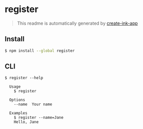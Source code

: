 # register

> This readme is automatically generated by [create-ink-app](https://github.com/vadimdemedes/create-ink-app)

## Install

```bash
$ npm install --global register
```

## CLI

```
$ register --help

  Usage
    $ register

  Options
    --name  Your name

  Examples
    $ register --name=Jane
    Hello, Jane
```

